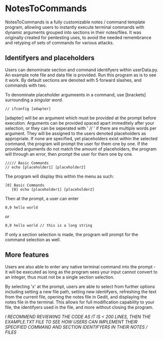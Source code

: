 # NotesToCommands

NotesToCommands is a fully customizable notes / command template program, allowing users to instantly execute terminal commands with dynamic arguments grouped into sections in their notes/files. It was originally created for pentesting uses, to avoid the needed remembrance and retyping of sets of commands for various attacks.

## Identifyers and placeholders

Users can denominate section and command identifyers within userData.py. An example note file and data file is provided. Run this program as is to see it work. By default sections are denoted with 5 forward slashes, and commands with two. 

To denominate placeholder argumeents in a command, use [brackets] surrounding a <i>singular word</i>.

<pre><code>// ifconfig [adapter]
</pre></code>

[adapter] will be an argument which must be provided at the prompt before execution. Arguments can be provided spaced apart immeditely after your selection, or they can be seperated with ' // ' if there are multiple words per argument. They will be assigned to the users denoted placeholders as appropriate. If none are specified, yet placeholders exist within the selected command, the program will prompt the user for them one by one. If the provided arguments do not match the amount of placeholders, the program will through an error, then prompt the user for them one by one.

<pre><code>///// Basic Commands
// echo [placeholder1] [placeholder2]
</pre></code>

The program will display this within the menu as such:

<pre><code>[0] Basic Commands
   [0] echo [placeholder1] [placeholder2]</pre></code>

Then at the prompt, a user can enter 

<pre><code>0,0 hello world</pre></code>
<i>or</i>
<pre><code>0,0 hello world // this is a long string</pre></code>

If only a section selection is made, the program will prompt for the command selection as well. 

## More features

Users are also able to enter any native terminal command into the prompt - it will be executed as long as the program sees your input cannot convert to an integer, thus must not be a single section selection.

By selecting 'x' at the prompt, users are able to select from further options including setting a new file path, setting new identifyers, refreshing the text from the current file, opening the notes file in Gedit, and displaying the notes file in the terminal. This allows for full modification capability to your file, the identifyers used in the file, and more without closing the program.

<i>I RECOMMEND REVIEWING THE CODE AS IT IS < 200 LINES, THEN THE EXAMPLE.TXT FILE TO SEE HOW USERS CAN IMPLEMENT THEIR SPECIFIED COMMAND AND SECTION IDENTIFYERS IN THEIR NOTES / FILES</i>
